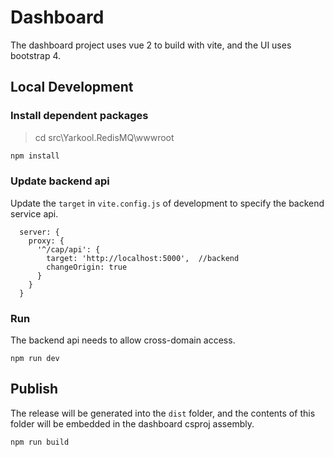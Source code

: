 # Dashboard

The dashboard project uses vue 2 to build with vite, and the UI uses bootstrap 4.

## Local Development

### Install dependent packages

> cd src\Yarkool.RedisMQ\wwwroot

```sh
npm install
```

### Update backend api

Update the `target` in `vite.config.js` of development to specify the backend service api.

```
  server: {
    proxy: {
      '^/cap/api': {
        target: 'http://localhost:5000',  //backend
        changeOrigin: true
      }
    }
  }
```

### Run

The backend api needs to allow cross-domain access.

```
npm run dev
```

## Publish

The release will be generated into the `dist` folder, and the contents of this folder will be embedded in the dashboard
csproj assembly.

```
npm run build
```

